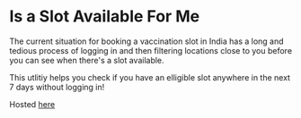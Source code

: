 # Is a Slot Available For Me

The current situation for booking a vaccination slot in India has a long and tedious process of logging in and then filtering locations close to you before you can see when there's a slot available.

This utlitiy helps you check if you have an elligible slot anywhere in the next 7 days without logging in!

Hosted [here](https://yashshah1.github.io/isafm)
